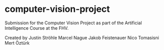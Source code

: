 # computer-vision-project
Submission for the Computer Vision Project as part of the Artificial Intelligence Course at the FHV. <br/>

Created by
Justin Ströhle
Marcel Nague
Jakob Feistenauer
Nico Tomasisni
Mert Öztürk
